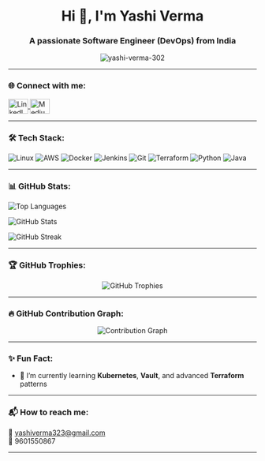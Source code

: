 <h1 align="center">Hi 👋, I'm Yashi Verma</h1>
<h3 align="center">A passionate Software Engineer (DevOps) from India</h3>

<p align="center">
  <img src="https://komarev.com/ghpvc/?username=yashi-verma-302&label=Profile%20views&color=0e75b6&style=flat" alt="yashi-verma-302" />
</p>

---

### 🌐 Connect with me:

<p align="left">
  <a href="https://www.linkedin.com/in/vermayashi/" target="_blank">
    <img align="center" src="https://raw.githubusercontent.com/rahuldkjain/github-profile-readme-generator/master/src/images/icons/Social/linked-in-alt.svg" alt="LinkedIn" height="30" width="40" />
  </a>
  <a href="https://medium.com/@yashiverma323" target="_blank">
    <img align="center" src="https://raw.githubusercontent.com/rahuldkjain/github-profile-readme-generator/master/src/images/icons/Social/medium.svg" alt="Medium" height="30" width="40" />
  </a>
</p>

---

### 🛠️ Tech Stack:
![Linux](https://img.shields.io/badge/Linux-FCC624?style=for-the-badge&logo=linux&logoColor=black)
![AWS](https://img.shields.io/badge/AWS-232F3E?style=for-the-badge&logo=amazon-aws&logoColor=white)
![Docker](https://img.shields.io/badge/Docker-2496ED?style=for-the-badge&logo=docker&logoColor=white)
![Jenkins](https://img.shields.io/badge/Jenkins-D24939?style=for-the-badge&logo=jenkins&logoColor=white)
![Git](https://img.shields.io/badge/Git-F05032?style=for-the-badge&logo=git&logoColor=white)
![Terraform](https://img.shields.io/badge/Terraform-7B42BC?style=for-the-badge&logo=terraform&logoColor=white)
![Python](https://img.shields.io/badge/Python-3776AB?style=for-the-badge&logo=python&logoColor=white)
![Java](https://img.shields.io/badge/Java-007396?style=for-the-badge&logo=java&logoColor=white)

---

### 📊 GitHub Stats:

<p align="left">
  <img src="https://github-readme-stats.vercel.app/api/top-langs?username=yashi-verma-302&show_icons=true&locale=en&layout=compact" alt="Top Languages" />
</p>

<p align="left">
  <img src="https://github-readme-stats.vercel.app/api?username=yashi-verma-302&show_icons=true&locale=en" alt="GitHub Stats" />
</p>

<p align="left">
  <img src="https://github-readme-streak-stats.herokuapp.com/?user=yashi-verma-302" alt="GitHub Streak" />
</p>

---

### 🏆 GitHub Trophies:

<p align="center">
  <img src="https://github-profile-trophy.vercel.app/?username=yashi-verma-302&theme=gruvbox&no-frame=true&margin-w=10" alt="GitHub Trophies" />
</p>

---

### 🔥 GitHub Contribution Graph:

<p align="center">
  <img src="https://github-readme-activity-graph.vercel.app/graph?username=yashi-verma-302&theme=rogue" alt="Contribution Graph" />
</p>

---

### ✨ Fun Fact:

- 🧠 I’m currently learning **Kubernetes**, **Vault**, and advanced **Terraform** patterns  

---

### 📬 How to reach me:

📧 yashiverma323@gmail.com  
📱 9601550867  

---
